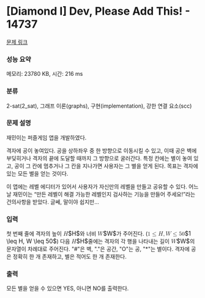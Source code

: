 # [Diamond I] Dev, Please Add This! - 14737 

[문제 링크](https://www.acmicpc.net/problem/14737) 

### 성능 요약

메모리: 23780 KB, 시간: 216 ms

### 분류

2-sat(2_sat), 그래프 이론(graphs), 구현(implementation), 강한 연결 요소(scc)

### 문제 설명

<p>재민이는 퍼즐게임 앱을 개발하였다.</p>

<p>격자에 공이 놓여있다. 공을 상하좌우 중 한 방향으로 이동시킬 수 있고, 이때 공은 벽에 부딪히거나 격자의 끝에 도달할 때까지 그 방향으로 굴러간다. 특정 칸에는 별이 놓여 있고, 공이 그 칸에 멈추거나 그 칸을 지나가면 사용자는 그 별을 얻게 된다. 목표는 격자에 있는 모든 별을 얻는 것이다.</p>

<p>이 앱에는 레벨 에디터가 있어서 사용자가 자신만의 레벨을 만들고 공유할 수 있다. 어느 날 재민이는 “만든 레벨이 해결 가능한 레벨인지 검사하는 기능을 만들어 주세요!”라는 건의사항을 받았다. 글쎄, 말이야 쉽지만...</p>

### 입력 

 <p>첫 번째 줄에 격자의 높이 <mjx-container class="MathJax" jax="CHTML" style="font-size: 109%; position: relative;"><mjx-math class="MJX-TEX" aria-hidden="true"><mjx-mi class="mjx-i"><mjx-c class="mjx-c1D43B TEX-I"></mjx-c></mjx-mi></mjx-math><mjx-assistive-mml unselectable="on" display="inline"><math xmlns="http://www.w3.org/1998/Math/MathML"><mi>H</mi></math></mjx-assistive-mml><span aria-hidden="true" class="no-mathjax mjx-copytext">$H$</span></mjx-container>와 너비 <mjx-container class="MathJax" jax="CHTML" style="font-size: 109%; position: relative;"><mjx-math class="MJX-TEX" aria-hidden="true"><mjx-mi class="mjx-i"><mjx-c class="mjx-c1D44A TEX-I"></mjx-c></mjx-mi></mjx-math><mjx-assistive-mml unselectable="on" display="inline"><math xmlns="http://www.w3.org/1998/Math/MathML"><mi>W</mi></math></mjx-assistive-mml><span aria-hidden="true" class="no-mathjax mjx-copytext">$W$</span></mjx-container>가 주어진다. (<mjx-container class="MathJax" jax="CHTML" style="font-size: 109%; position: relative;"><mjx-math class="MJX-TEX" aria-hidden="true"><mjx-mn class="mjx-n"><mjx-c class="mjx-c31"></mjx-c></mjx-mn><mjx-mo class="mjx-n" space="4"><mjx-c class="mjx-c2264"></mjx-c></mjx-mo><mjx-mi class="mjx-i" space="4"><mjx-c class="mjx-c1D43B TEX-I"></mjx-c></mjx-mi><mjx-mo class="mjx-n"><mjx-c class="mjx-c2C"></mjx-c></mjx-mo><mjx-mi class="mjx-i" space="2"><mjx-c class="mjx-c1D44A TEX-I"></mjx-c></mjx-mi><mjx-mo class="mjx-n" space="4"><mjx-c class="mjx-c2264"></mjx-c></mjx-mo><mjx-mn class="mjx-n" space="4"><mjx-c class="mjx-c35"></mjx-c><mjx-c class="mjx-c30"></mjx-c></mjx-mn></mjx-math><mjx-assistive-mml unselectable="on" display="inline"><math xmlns="http://www.w3.org/1998/Math/MathML"><mn>1</mn><mo>≤</mo><mi>H</mi><mo>,</mo><mi>W</mi><mo>≤</mo><mn>50</mn></math></mjx-assistive-mml><span aria-hidden="true" class="no-mathjax mjx-copytext">$1 \leq H, W \leq 50$</span></mjx-container>) 다음 <mjx-container class="MathJax" jax="CHTML" style="font-size: 109%; position: relative;"><mjx-math class="MJX-TEX" aria-hidden="true"><mjx-mi class="mjx-i"><mjx-c class="mjx-c1D43B TEX-I"></mjx-c></mjx-mi></mjx-math><mjx-assistive-mml unselectable="on" display="inline"><math xmlns="http://www.w3.org/1998/Math/MathML"><mi>H</mi></math></mjx-assistive-mml><span aria-hidden="true" class="no-mathjax mjx-copytext">$H$</span></mjx-container>줄에는 격자의 각 행을 나타내는 길이 <mjx-container class="MathJax" jax="CHTML" style="font-size: 109%; position: relative;"><mjx-math class="MJX-TEX" aria-hidden="true"><mjx-mi class="mjx-i"><mjx-c class="mjx-c1D44A TEX-I"></mjx-c></mjx-mi></mjx-math><mjx-assistive-mml unselectable="on" display="inline"><math xmlns="http://www.w3.org/1998/Math/MathML"><mi>W</mi></math></mjx-assistive-mml><span aria-hidden="true" class="no-mathjax mjx-copytext">$W$</span></mjx-container>의 문자열이 차례대로 주어진다. "#"은 벽, "."은 공간, "O"는 공, "*"는 별이다. 격자에 공은 정확히 한 개 존재하고, 별은 적어도 한 개 존재한다.</p>

### 출력 

 <p>모든 별을 얻을 수 있으면 YES, 아니면 NO를 출력한다.</p>

